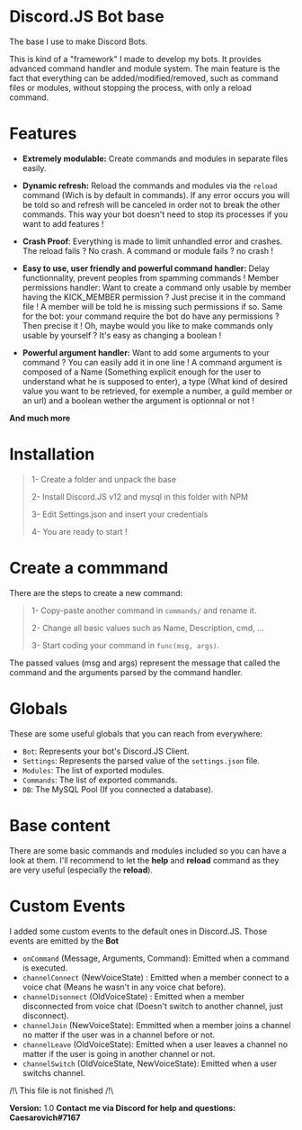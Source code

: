 # Discord.JS Bot base

The base I use to make Discord Bots.

This is kind of a "framework" I made to develop my bots. It provides advanced command handler and module system.
The main feature is the fact that everything can be added/modified/removed, such as command files or modules, without
stopping the process, with only a reload command.


# Features

- **Extremely modulable:** Create commands and modules in separate files easily.
- **Dynamic refresh:** Reload the commands and modules via the `reload` command (Wich is by default in commands). If any error occurs you will be told so and refresh will be canceled in order not to break the other commands. This way your bot doesn't need to stop its processes if you want to add features !
- **Crash Proof**: Everything is made to limit unhandled error and crashes. The reload fails ? No crash. A command or module fails ? no crash !
- **Easy to use, user friendly and powerful command handler:** Delay functionnality, prevent peoples from spamming commands ! Member permissions handler: Want to create a command only usable by member having the KICK_MEMBER permission ? Just precise it in the command file ! A member will be told he is missing such permissions if so. Same for the bot: your command require the bot do have any permissions ? Then precise it ! Oh, maybe would you like to make commands only usable by yourself ? It's easy as changing a boolean !

- **Powerful argument handler:** Want to add some arguments to your command ? You can easily add it in one line ! A command argument is composed of a Name (Something explicit enough for the user to understand what he is supposed to enter), a type (What kind of desired value you want to be retrieved, for exemple a number, a guild member or an url) and a boolean wether the argument is optionnal or not !

**And much more**

# Installation

> 1- Create a folder and unpack the base
>
> 2- Install Discord.JS v12 and mysql in this folder with NPM
>
> 3- Edit Settings.json and insert your credentials
>
> 4- You are ready to start !


# Create a commmand

There are the steps to create a new command:

> 1- Copy-paste another command in `commands/` and rename it.
>
> 2- Change all basic values such as Name, Description, cmd, ...
>
> 3- Start coding your command in `func(msg, args)`.

The passed values (msg and args) represent the message that called the command and the arguments parsed by the command handler.


# Globals

These are some useful globals that you can reach from everywhere:

- `Bot`: Represents your bot's Discord.JS Client.
- `Settings`: Represents the parsed value of the `settings.json` file.
- `Modules`: The list of exported modules.
- `Commands`: The list of exported commands.
- `DB`: The MySQL Pool (If you connected a database).



# Base content

There are some basic commands and modules included so you can have a look at them. I'll recommend to let the **help** and **reload** command as they are very useful (especially the **reload**).


# Custom Events

I added some custom events to the default ones in Discord.JS. Those events are emitted by the **Bot**

- `onCommand` (Message, Arguments, Command): Emitted when a command is executed.
- `channelConnect` (NewVoiceState) : Emitted when a member connect to a voice chat (Means he wasn't in any voice chat before).
- `channelDisonnect` (OldVoiceState) : Emitted when a member disconnected from voice chat (Doesn't switch to another channel, just disconnect).
- `channelJoin` (NewVoiceState): Emmitted when a member joins a channel no matter if the user was in a channel before or not.
- `channelLeave` (OldVoiceState): Emitted when a user leaves a channel no matter if the user is going in another channel or not.
- `channelSwitch` (OldVoiceState, NewVoiceState): Emitted when a user switchs channel.

/!\ This file is not finished /!\


**Version:** 1.0
**Contact me via Discord for help and questions: Caesarovich#7167**
